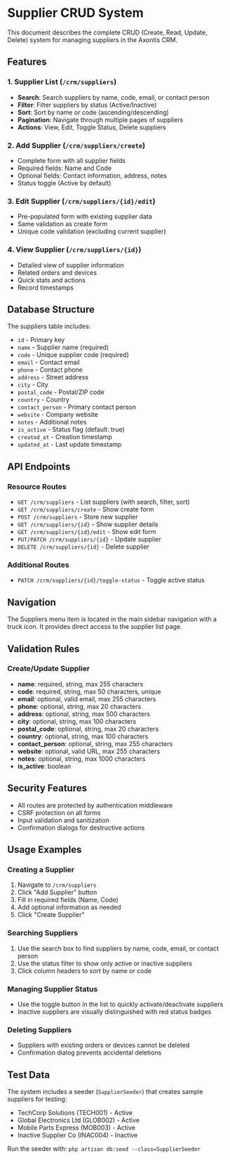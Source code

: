 # Supplier CRUD System

This document describes the complete CRUD (Create, Read, Update, Delete) system for managing suppliers in the Axontis CRM.

## Features

### 1. Supplier List (`/crm/suppliers`)
- **Search**: Search suppliers by name, code, email, or contact person
- **Filter**: Filter suppliers by status (Active/Inactive)
- **Sort**: Sort by name or code (ascending/descending)
- **Pagination**: Navigate through multiple pages of suppliers
- **Actions**: View, Edit, Toggle Status, Delete suppliers

### 2. Add Supplier (`/crm/suppliers/create`)
- Complete form with all supplier fields
- Required fields: Name and Code
- Optional fields: Contact information, address, notes
- Status toggle (Active by default)

### 3. Edit Supplier (`/crm/suppliers/{id}/edit`)
- Pre-populated form with existing supplier data
- Same validation as create form
- Unique code validation (excluding current supplier)

### 4. View Supplier (`/crm/suppliers/{id}`)
- Detailed view of supplier information
- Related orders and devices
- Quick stats and actions
- Record timestamps

## Database Structure

The suppliers table includes:
- `id` - Primary key
- `name` - Supplier name (required)
- `code` - Unique supplier code (required)
- `email` - Contact email
- `phone` - Contact phone
- `address` - Street address
- `city` - City
- `postal_code` - Postal/ZIP code
- `country` - Country
- `contact_person` - Primary contact person
- `website` - Company website
- `notes` - Additional notes
- `is_active` - Status flag (default: true)
- `created_at` - Creation timestamp
- `updated_at` - Last update timestamp

## API Endpoints

### Resource Routes
- `GET /crm/suppliers` - List suppliers (with search, filter, sort)
- `GET /crm/suppliers/create` - Show create form
- `POST /crm/suppliers` - Store new supplier
- `GET /crm/suppliers/{id}` - Show supplier details
- `GET /crm/suppliers/{id}/edit` - Show edit form
- `PUT/PATCH /crm/suppliers/{id}` - Update supplier
- `DELETE /crm/suppliers/{id}` - Delete supplier

### Additional Routes
- `PATCH /crm/suppliers/{id}/toggle-status` - Toggle active status

## Navigation

The Suppliers menu item is located in the main sidebar navigation with a truck icon. It provides direct access to the supplier list page.

## Validation Rules

### Create/Update Supplier
- **name**: required, string, max 255 characters
- **code**: required, string, max 50 characters, unique
- **email**: optional, valid email, max 255 characters
- **phone**: optional, string, max 20 characters
- **address**: optional, string, max 500 characters
- **city**: optional, string, max 100 characters
- **postal_code**: optional, string, max 20 characters
- **country**: optional, string, max 100 characters
- **contact_person**: optional, string, max 255 characters
- **website**: optional, valid URL, max 255 characters
- **notes**: optional, string, max 1000 characters
- **is_active**: boolean

## Security Features

- All routes are protected by authentication middleware
- CSRF protection on all forms
- Input validation and sanitization
- Confirmation dialogs for destructive actions

## Usage Examples

### Creating a Supplier
1. Navigate to `/crm/suppliers`
2. Click "Add Supplier" button
3. Fill in required fields (Name, Code)
4. Add optional information as needed
5. Click "Create Supplier"

### Searching Suppliers
1. Use the search box to find suppliers by name, code, email, or contact person
2. Use the status filter to show only active or inactive suppliers
3. Click column headers to sort by name or code

### Managing Supplier Status
- Use the toggle button in the list to quickly activate/deactivate suppliers
- Inactive suppliers are visually distinguished with red status badges

### Deleting Suppliers
- Suppliers with existing orders or devices cannot be deleted
- Confirmation dialog prevents accidental deletions

## Test Data

The system includes a seeder (`SupplierSeeder`) that creates sample suppliers for testing:
- TechCorp Solutions (TECH001) - Active
- Global Electronics Ltd (GLOB002) - Active  
- Mobile Parts Express (MOB003) - Active
- Inactive Supplier Co (INAC004) - Inactive

Run the seeder with: `php artisan db:seed --class=SupplierSeeder`
